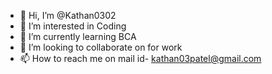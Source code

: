 - 👋 Hi, I’m @Kathan0302
- 👀 I’m interested in Coding 
- 🌱 I’m currently learning BCA 
- 💞️ I’m looking to collaborate on for work
- 📫 How to reach me on mail id- kathan03patel@gmail.com

<!---
Kathan0302/Kathan0302 is a ✨ special ✨ repository because its `README.md` (this file) appears on your GitHub profile.
You can click the Preview link to take a look at your changes.
--->
